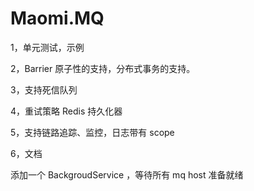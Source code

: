 # Maomi.MQ

1，单元测试，示例

2，Barrier 原子性的支持，分布式事务的支持。

3，支持死信队列

4，重试策略 Redis 持久化器

5，支持链路追踪、监控，日志带有 scope

6，文档

添加一个 BackgroudService ，等待所有 mq host 准备就绪